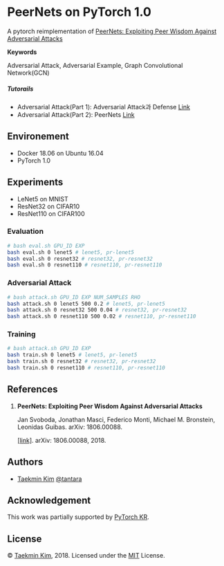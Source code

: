 # PeerNets on PyTorch 1.0

A pytorch reimplementation of [PeerNets: Exploiting Peer Wisdom Against Adversarial Attacks](https://arxiv.org/abs/1806.00088)

**Keywords**

Adversarial Attack, Adversarial Example, Graph Convolutional Network(GCN)

##### Tutorails

* Adversarial Attack(Part 1): Adversarial Attack과 Defense [Link](https://medium.com/@tantara/adversarial-attack-part-1-a830ec92acde)
* Adversarial Attack(Part 2): PeerNets [Link](https://medium.com/@tantara/adversarial-attack-part-2-peernets-fd5ff62818a1)

## Environement

* Docker 18.06 on Ubuntu 16.04
* PyTorch 1.0



## Experiments

* LeNet5 on MNIST
* ResNet32 on CIFAR10
* ResNet110 on CIFAR100



### Evaluation

```bash
# bash eval.sh GPU_ID EXP
bash eval.sh 0 lenet5 # lenet5, pr-lenet5
bash eval.sh 0 resnet32 # resnet32, pr-resnet32
bash eval.sh 0 resnet110 # resnet110, pr-resnet110
```



### Adversarial Attack

```bash
# bash attack.sh GPU_ID EXP NUM_SAMPLES RHO
bash attack.sh 0 lenet5 500 0.2 # lenet5, pr-lenet5
bash attack.sh 0 resnet32 500 0.04 # resnet32, pr-resnet32
bash attack.sh 0 resnet110 500 0.02 # resnet110, pr-resnet110
```



### Training

```bash
# bash attack.sh GPU_ID EXP
bash train.sh 0 lenet5 # lenet5, pr-lenet5
bash train.sh 0 resnet32 # resnet32, pr-resnet32
bash train.sh 0 resnet110 # resnet110, pr-resnet110
```



## References

1. **PeerNets: Exploiting Peer Wisdom Against Adversarial Attacks**<br>

   Jan Svoboda, Jonathan Masci, Federico Monti, Michael M. Bronstein, Leonidas Guibas. arXiv: 1806.00088.<br>

   [[link]](https://arxiv.org/abs/1806.00088). arXiv: 1806.00088, 2018.


## Authors

- [Taekmin Kim](https://www.linkedin.com/in/taekminkim/) [@tantara](https://www.linkedin.com/in/taekminkim/)



## Acknowledgement

This work was partially supported by [PyTorch KR](https://github.com/PyTorchKR).



## License

© [Taekmin Kim](https://www.linkedin.com/in/taekminkim/), 2018. Licensed under the [MIT](LICENSE) License.